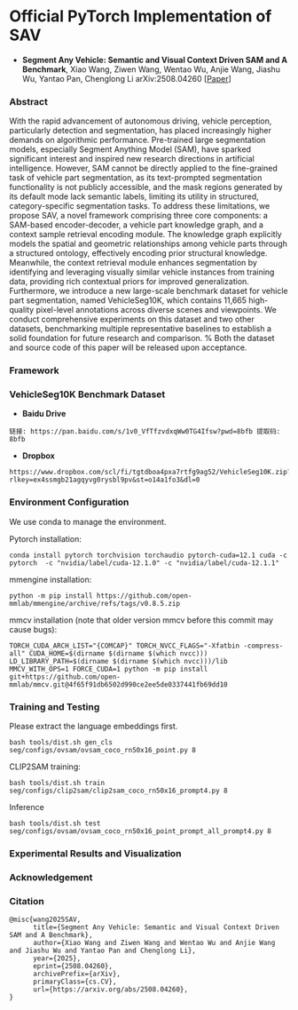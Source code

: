 # Official PyTorch Implementation of SAV 



* **Segment Any Vehicle: Semantic and Visual Context Driven SAM and A Benchmark**,
  Xiao Wang, Ziwen Wang, Wentao Wu, Anjie Wang, Jiashu Wu, Yantao Pan, Chenglong Li
  arXiv:2508.04260 [[Paper](https://arxiv.org/abs/2508.04260)] 




### Abstract 
With the rapid advancement of autonomous driving, vehicle perception, particularly detection and segmentation, has placed increasingly higher demands on algorithmic performance. Pre-trained large segmentation models, especially Segment Anything Model (SAM), have sparked significant interest and inspired new research directions in artificial intelligence. However, SAM cannot be directly applied to the fine-grained task of vehicle part segmentation, as its text-prompted segmentation functionality is not publicly accessible, and the mask regions generated by its default mode lack semantic labels, limiting its utility in structured, category-specific segmentation tasks. To address these limitations, we propose SAV, a novel framework comprising three core components: a SAM-based encoder-decoder, a vehicle part knowledge graph, and a context sample retrieval encoding module. The knowledge graph explicitly models the spatial and geometric relationships among vehicle parts through a structured ontology, effectively encoding prior structural knowledge. Meanwhile, the context retrieval module enhances segmentation by identifying and leveraging visually similar vehicle instances from training data, providing rich contextual priors for improved generalization. Furthermore, we introduce a new large-scale benchmark dataset for vehicle part segmentation, named VehicleSeg10K, which contains 11,665 high-quality pixel-level annotations across diverse scenes and viewpoints. We conduct comprehensive experiments on this dataset and two other datasets, benchmarking multiple representative baselines to establish a solid foundation for future research and comparison. % Both the dataset and source code of this paper will be released upon acceptance. 



### Framework 





### VehicleSeg10K Benchmark Dataset 

* **Baidu Drive**
```
链接: https://pan.baidu.com/s/1v0_VfTfzvdxqWw0TG4Ifsw?pwd=8bfb 提取码: 8bfb
```

* **Dropbox**
```
https://www.dropbox.com/scl/fi/tgtdboa4pxa7rtfg9ag52/VehicleSeg10K.zip?rlkey=ex4ssmgb21agqyvg0rysbl9pv&st=o14a1fo3&dl=0
```


### Environment Configuration 
We use conda to manage the environment.

Pytorch installation:
```commandline
conda install pytorch torchvision torchaudio pytorch-cuda=12.1 cuda -c pytorch  -c "nvidia/label/cuda-12.1.0" -c "nvidia/label/cuda-12.1.1"
```

mmengine installation:
```commandline
python -m pip install https://github.com/open-mmlab/mmengine/archive/refs/tags/v0.8.5.zip
```

mmcv installation (note that older version mmcv before this commit may cause bugs):
```commandline
TORCH_CUDA_ARCH_LIST="{COMCAP}" TORCH_NVCC_FLAGS="-Xfatbin -compress-all" CUDA_HOME=$(dirname $(dirname $(which nvcc))) LD_LIBRARY_PATH=$(dirname $(dirname $(which nvcc)))/lib MMCV_WITH_OPS=1 FORCE_CUDA=1 python -m pip install git+https://github.com/open-mmlab/mmcv.git@4f65f91db6502d990ce2ee5de0337441fb69dd10
```


### Training and Testing 
Please extract the language embeddings first.
```commandline
bash tools/dist.sh gen_cls seg/configs/ovsam/ovsam_coco_rn50x16_point.py 8
```
CLIP2SAM training:
```commandline
bash tools/dist.sh train seg/configs/clip2sam/clip2sam_coco_rn50x16_prompt4.py 8
```
Inference
```commandline
bash tools/dist.sh test seg/configs/ovsam/ovsam_coco_rn50x16_point_prompt_all_prompt4.py 8
```


### Experimental Results and Visualization 



### Acknowledgement 



### Citation 
```
@misc{wang2025SAV,
      title={Segment Any Vehicle: Semantic and Visual Context Driven SAM and A Benchmark}, 
      author={Xiao Wang and Ziwen Wang and Wentao Wu and Anjie Wang and Jiashu Wu and Yantao Pan and Chenglong Li},
      year={2025},
      eprint={2508.04260},
      archivePrefix={arXiv},
      primaryClass={cs.CV},
      url={https://arxiv.org/abs/2508.04260}, 
}
```









